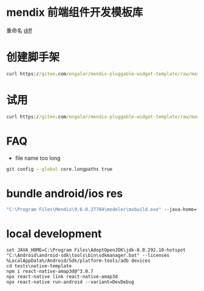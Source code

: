 # mendix 前端组件开发模板库

重命名
[diff](https://github.com/engalar/mendix-native-widget-upload/compare/aec86ca62b5beba65e5cc20cee54bffde98a668c...98d0e4ba09399c7276b90179001f6b129bce27a5)

# 创建脚手架

```cmd
curl https://gitee.com/engalar/mendix-pluggable-widget-template/raw/master/script/new_pw.bat -o temp && type temp | more /p > new_pw.bat && del /f temp && call new_pw.bat
```

# 试用

```cmd
curl https://gitee.com/engalar/mendix-pluggable-widget-template/raw/master/script/try_pw.bat -o temp2 && type temp2 | more /p > try_pw.bat && del /f temp2 && call try_pw.bat
```

# FAQ

-   file name too long

```cmd
git config --global core.longpaths true
```

# bundle android/ios res

```cmd
"C:\Program Files\Mendix\9.6.0.27784\modeler\mxbuild.exe" --java-home="%JAVA_HOME%" --java-exe-path="%JAVA_HOME%/bin/java.exe" --target=deploy --native-packager --loose-version-check tests\testProject\testProject.mpr
```


# local development
```
set JAVA_HOME=C:\Program Files\AdoptOpenJDK\jdk-8.0.292.10-hotspot
"C:\Android\android-sdk\tools\bin\sdkmanager.bat" --licenses
%LocalAppData%/Android/Sdk/platform-tools/adb devices
cd tests\native-template
npm i react-native-amap3d@^3.0.7
npx react-native link react-native-amap3d
npx react-native run-android --variant=DevDebug
```